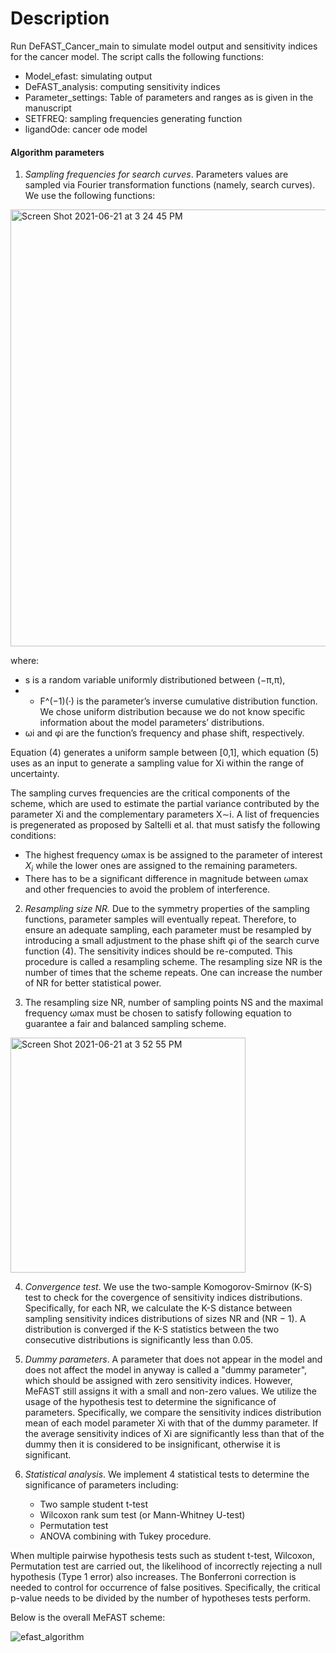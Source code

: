 # Description 
Run DeFAST_Cancer_main to simulate model output and sensitivity indices for the cancer model. The script calls the following functions: 
- Model_efast: simulating output 
- DeFAST_analysis: computing sensitivity indices 
- Parameter_settings: Table of parameters and ranges as is given in the manuscript
- SETFREQ: sampling frequencies generating function 
- ligandOde: cancer ode model 


#### Algorithm parameters 
1. *Sampling frequencies for search curves*. Parameters values are sampled via Fourier transformation functions (namely, search curves). We use the following functions: 
<img width="699" alt="Screen Shot 2021-06-21 at 3 24 45 PM" src="https://user-images.githubusercontent.com/20584697/122835243-daaa5e80-d2a4-11eb-952b-bddb8f17b8bf.png">

where: 
* s is a random variable uniformly distributioned between (−π,π),
* * F^(−1)(·) is the parameter’s inverse cumulative distribution function. We chose uniform distribution because we do not know specific information about the model parameters’
distributions.
* ωi and φi are the function’s frequency and phase shift, respectively. 

Equation (4) generates a uniform sample between [0,1], which equation (5) uses as an input to generate a sampling value for Xi within the range of uncertainty.

The sampling curves frequencies are the critical components of the scheme, which are used to estimate the partial variance contributed by the parameter Xi and the complementary parameters X∼i. A list of frequencies is pregenerated as proposed by Saltelli et al. that must satisfy the following conditions: 

   * The highest frequency ωmax is be assigned to the parameter of interest $X_i$ while the lower ones are assigned to the remaining parameters.
   * There has to be a significant difference in magnitude between ωmax and other frequencies to avoid the problem of interference. 


2. *Resampling size NR.* Due to the symmetry properties of the sampling
functions, parameter samples will eventually repeat. Therefore, to ensure
an adequate sampling, each parameter must be resampled by introducing
a small adjustment to the phase shift φi of the search curve function (4).
The sensitivity indices should be re-computed. This procedure is called a
resampling scheme.  The resampling size NR is the number of times that the scheme repeats. One can increase the number of NR for better statistical power. 

3. The resampling size NR, number of sampling points NS and the maximal frequency ωmax must be chosen to satisfy following equation to guarantee a fair and balanced sampling scheme.

<img width="376" alt="Screen Shot 2021-06-21 at 3 52 55 PM" src="https://user-images.githubusercontent.com/20584697/122837536-19daae80-d2a9-11eb-891d-9a2394304134.png">

4. *Convergence test*. We use the two-sample Komogorov-Smirnov (K-S) test to check for the covergence of sensitivity indices distributions. Specifically, for each NR, we calculate the K-S distance between sampling sensitivity indices distributions of sizes NR and (NR − 1). A distribution is converged if the K-S statistics between the two consecutive distributions is significantly less than 0.05. 

6. *Dummy parameters*. A parameter that does not appear in the model and does not affect the model in anyway is called a "dummy parameter", which should be assigned with zero sensitivity indices. However, MeFAST still assigns it with a small and non-zero values. We utilize the usage of the hypothesis test to determine the significance of parameters. Specifically, we compare the sensitivity indices distribution mean of each model parameter Xi with that of the dummy parameter. If the average sensitivity indices of Xi are significantly less than that of the dummy then it is considered to be insignificant, otherwise it is significant.

5. *Statistical analysis*. We implement 4 statistical tests to determine the significance of parameters including: 
    * Two sample student t-test
    * Wilcoxon rank sum test (or Mann-Whitney U-test)
    * Permutation test
    * ANOVA combining with Tukey procedure.
    
When multiple pairwise hypothesis tests such as student t-test, Wilcoxon, Permutation test are carried out, the likelihood of incorrectly rejecting a null hypothesis (Type 1 error) also increases. The Bonferroni correction is needed to control for occurrence of false positives. Specifically, the critical p-value needs to be divided by the number of hypotheses tests perform. 

Below is the overall MeFAST scheme: 


![efast_algorithm](https://user-images.githubusercontent.com/20584697/122826422-f8bd9200-d297-11eb-989a-4f01365e5229.png)

